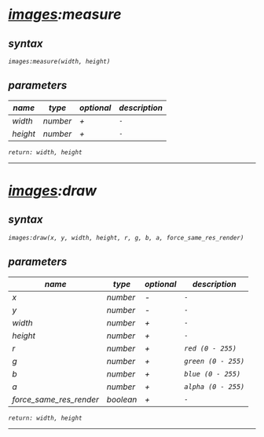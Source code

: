 # _[images](https://github.com/qi-ux/aimware/blob/main/lib/images/module.md):measure_

## _syntax_

_`images:measure(width, height)`_

## _parameters_

| _name_   | _type_   | _optional_ | _description_ |
| -------- | -------- | ---------- | ------------- |
| _width_  | _number_ | _+_        | _`-`_         |
| _height_ | _number_ | _+_        | _`-`_         |

_`return: width, height`_

---

# _[images](https://github.com/qi-ux/aimware/blob/main/lib/images/module.md):draw_

## _syntax_

_`images:draw(x, y, width, height, r, g, b, a, force_same_res_render)`_

## _parameters_

| _name_                  | _type_    | _optional_ | _description_       |
| ----------------------- | --------- | ---------- | ------------------- |
| _x_                     | _number_  | _-_        | _`-`_               |
| _y_                     | _number_  | _-_        | _`-`_               |
| _width_                 | _number_  | _+_        | _`-`_               |
| _height_                | _number_  | _+_        | _`-`_               |
| _r_                     | _number_  | _+_        | _`red (0 - 255)`_   |
| _g_                     | _number_  | _+_        | _`green (0 - 255)`_ |
| _b_                     | _number_  | _+_        | _`blue (0 - 255)`_  |
| _a_                     | _number_  | _+_        | _`alpha (0 - 255)`_ |
| _force_same_res_render_ | _boolean_ | _+_        | _`-`_               |

_`return: width, height`_

---
